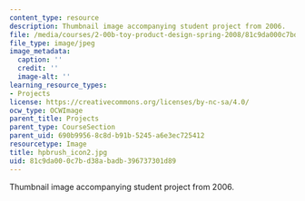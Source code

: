 ```yaml
---
content_type: resource
description: Thumbnail image accompanying student project from 2006.
file: /media/courses/2-00b-toy-product-design-spring-2008/81c9da000c7bd38abadb396737301d89_hpbrush_icon2.jpg
file_type: image/jpeg
image_metadata:
  caption: ''
  credit: ''
  image-alt: ''
learning_resource_types:
- Projects
license: https://creativecommons.org/licenses/by-nc-sa/4.0/
ocw_type: OCWImage
parent_title: Projects
parent_type: CourseSection
parent_uid: 690b9956-8c8d-b91b-5245-a6e3ec725412
resourcetype: Image
title: hpbrush_icon2.jpg
uid: 81c9da00-0c7b-d38a-badb-396737301d89
---
```

Thumbnail image accompanying student project from 2006.